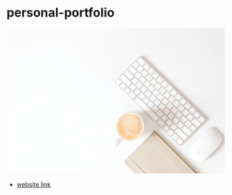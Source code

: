 # personal-portfolio

![Home page photo](/assets/images/home.JPG)

- [website link](https://oguzhantuncer.github.io/personal-portfolio/)